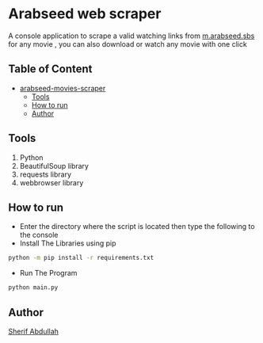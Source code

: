 # Arabseed web scraper
A console application to scrape a valid watching links from <a href="https://m.arabseed.sbs" target="_blank">m.arabseed.sbs</a> for any movie , you can also download or watch any movie with one click

## Table of Content
- [arabseed-movies-scraper](#arabseed-webscrapping)
  * [Tools](#tools)
  * [How to run](#how-to-run)
  * [Author](#author)

## Tools
1. Python
2. BeautifulSoup library
3. requests library
4. webbrowser library

## How to run
* Enter the directory where the script is located then type the following to the console
* Install The Libraries using pip
```Bash
python -m pip install -r requirements.txt
```
* Run The Program
```Bash
python main.py
```

## Author
[Sherif Abdullah](https://github.com/sherifabdallah)
